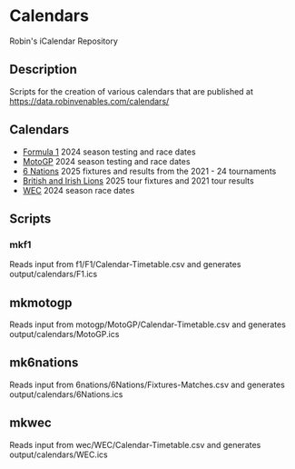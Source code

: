 # Calendars
Robin's iCalendar Repository

## Description
Scripts for the creation of various calendars that are published at https://data.robinvenables.com/calendars/

## Calendars

- [Formula 1](https://data.robinvenables.com/calendars/F1.ics) 2024 season testing and race dates
- [MotoGP](https://data.robinvenables.com/calendars/MotoGP.ics) 2024 season testing and race dates
- [6 Nations](https://data.robinvenables.com/calendars/6Nations.ics) 2025 fixtures and results from the 2021 - 24 tournaments
- [British and Irish Lions](https://data.robinvenables.com/calendars/Lions.ics) 2025 tour fixtures and 2021 tour results
- [WEC](https://data.robinvenables.com/calendars/WEC.ics) 2024 season race dates

## Scripts

### mkf1

Reads input from f1/F1/Calendar-Timetable.csv and generates output/calendars/F1.ics

## mkmotogp

Reads input from motogp/MotoGP/Calendar-Timetable.csv and generates output/calendars/MotoGP.ics

## mk6nations

Reads input from 6nations/6Nations/Fixtures-Matches.csv and generates output/calendars/6Nations.ics

## mkwec

Reads input from wec/WEC/Calendar-Timetable.csv and generates output/calendars/WEC.ics
